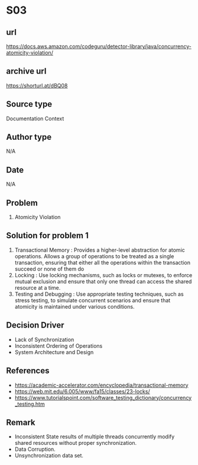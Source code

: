 # S03

## url
https://docs.aws.amazon.com/codeguru/detector-library/java/concurrency-atomicity-violation/

## archive url
https://shorturl.at/dBQ08

## Source type
Documentation Context

## Author type
N/A

## Date
N/A

## Problem
1. Atomicity Violation

## Solution for problem 1
1. Transactional Memory : Provides a higher-level abstraction for atomic operations. Allows a group of operations to be treated as a single transaction, ensuring that either all the operations within the transaction succeed or none of them do
2. Locking : Use locking mechanisms, such as locks or mutexes, to enforce mutual exclusion and ensure that only one thread can access the shared resource at a time.
3. Testing and Debugging : Use appropriate testing techniques, such as stress testing, to simulate concurrent scenarios and ensure that atomicity is maintained under various conditions.

## Decision Driver
- Lack of Synchronization
- Inconsistent Ordering of Operations
- System Architecture and Design

## References 
- https://academic-accelerator.com/encyclopedia/transactional-memory
- https://web.mit.edu/6.005/www/fa15/classes/23-locks/
- https://www.tutorialspoint.com/software_testing_dictionary/concurrency_testing.htm

## Remark
- Inconsistent State results of multiple threads concurrently modify shared resources without proper synchronization.
- Data Corruption.
- Unsynchronization data set.